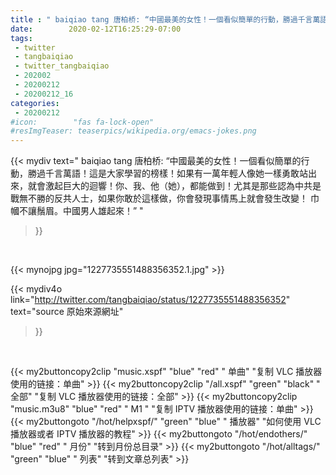 ```yaml
---
title : " baiqiao tang 唐柏桥: “中國最美的女性！一個看似簡單的行動，勝過千言萬語！這是大家學習的榜樣！如果有一萬年輕人像她一樣勇敢站出來，就會激起巨大的迴響！你、我、他（她），都能做到！尤其是那些認為中共是戰無不勝的反共人士，如果你敢於這樣做，你會發現事情馬上就會發生改變！&#10;巾幗不讓鬚眉。中國男人雄起來！”  "
date:        2020-02-12T16:25:29-07:00
tags:
 - twitter
 - tangbaiqiao
 - twitter_tangbaiqiao
 - 202002
 - 20200212
 - 20200212_16
categories:
 - 20200212
#icon:        "fas fa-lock-open"
#resImgTeaser: teaserpics/wikipedia.org/emacs-jokes.png
---
```


{{< mydiv text=" baiqiao tang 唐柏桥: “中國最美的女性！一個看似簡單的行動，勝過千言萬語！這是大家學習的榜樣！如果有一萬年輕人像她一樣勇敢站出來，就會激起巨大的迴響！你、我、他（她），都能做到！尤其是那些認為中共是戰無不勝的反共人士，如果你敢於這樣做，你會發現事情馬上就會發生改變！&#10;巾幗不讓鬚眉。中國男人雄起來！”  "
>}}
<br>


 {{< mynojpg jpg="1227735551488356352.1.jpg" >}}<br> 



{{< mydiv4o link="http://twitter.com/tangbaiqiao/status/1227735551488356352"
text="source 原始來源網址"
>}}


<br>



{{< my2buttoncopy2clip "music.xspf"        "blue"   "red"    " 单曲"  "复制 VLC 播放器使用的链接：单曲" >}} {{< my2buttoncopy2clip "/all.xspf"         "green"  "black"  " 全部"  "复制 VLC 播放器使用的链接：全部" >}} {{< my2buttoncopy2clip "music.m3u8"        "blue"   "red"    " M1 "    "复制 IPTV 播放器使用的链接：单曲" >}} {{< my2buttongoto      "/hot/helpxspf/"    "green"  "blue"   " 播放器" "如何使用 VLC 播放器或者 IPTV 播放器的教程" >}} {{< my2buttongoto      "/hot/endothers/"   "blue"   "red"    " 月份"   "转到月份总目录" >}} {{< my2buttongoto      "/hot/alltags/"     "green"  "blue"   " 列表"   "转到文章总列表" >}} 
